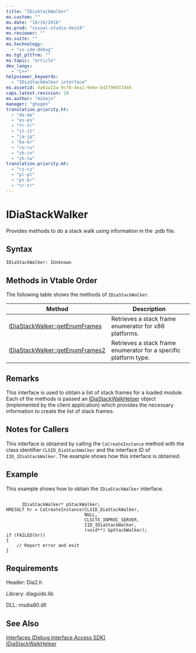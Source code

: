 ```yaml
---
title: "IDiaStackWalker"
ms.custom: ""
ms.date: "10/19/2016"
ms.prod: "visual-studio-dev14"
ms.reviewer: ""
ms.suite: ""
ms.technology: 
  - "vs-ide-debug"
ms.tgt_pltfrm: ""
ms.topic: "article"
dev_langs: 
  - "C++"
helpviewer_keywords: 
  - "IDiaStackWalker interface"
ms.assetid: 4a61a22a-9cf8-4ea1-9e6e-b42f96872d40
caps.latest.revision: 10
ms.author: "mikejo"
manager: "ghogen"
translation.priority.ht: 
  - "de-de"
  - "es-es"
  - "fr-fr"
  - "it-it"
  - "ja-jp"
  - "ko-kr"
  - "ru-ru"
  - "zh-cn"
  - "zh-tw"
translation.priority.mt: 
  - "cs-cz"
  - "pl-pl"
  - "pt-br"
  - "tr-tr"
---
```

# IDiaStackWalker
Provides methods to do a stack walk using information in the .pdb file.  
  
## Syntax  
  
```  
IDiaStackWalker: IUnknown  
```  
  
## Methods in Vtable Order  
 The following table shows the methods of `IDiaStackWalker`.  
  
|Method|Description|  
|------------|-----------------|  
|[IDiaStackWalker::getEnumFrames](../../debugger/debug-interface-access/idiastackwalker--getenumframes.md)|Retrieves a stack frame enumerator for x86 platforms.|  
|[IDiaStackWalker::getEnumFrames2](../../debugger/debug-interface-access/idiastackwalker--getenumframes2.md)|Retrieves a stack frame enumerator for a specific platform type.|  
  
## Remarks  
 This interface is used to obtain a list of stack frames for a loaded module. Each of the methods is passed an [IDiaStackWalkHelper](../../debugger/debug-interface-access/idiastackwalkhelper.md) object (implemented by the client application) which provides the necessary information to create the list of stack frames.  
  
## Notes for Callers  
 This interface is obtained by calling the `CoCreateInstance` method with the class identifier `CLSID_DiaStackWalker` and the interface ID of `IID_IDiaStackWalker`. The example shows how this interface is obtained.  
  
## Example  
 This example shows how to obtain the `IDiaStackWalker` interface.  
  
```cpp#  
  
      IDiaStackWalker* pStackWalker;  
HRESULT hr = CoCreateInstance(CLSID_DiaStackWalker,  
                              NULL,  
                              CLSCTX_INPROC_SERVER,  
                              IID_IDiaStackWalker,  
                              (void**) &pStackWalker);  
if (FAILED(hr))  
{  
    // Report error and exit  
}  
```  
  
## Requirements  
 Header: Dia2.h  
  
 Library: diaguids.lib  
  
 DLL: msdia80.dll  
  
## See Also  
 [Interfaces (Debug Interface Access SDK)](../../debugger/debug-interface-access/interfaces--debug-interface-access-sdk-.md)   
 [IDiaStackWalkHelper](../../debugger/debug-interface-access/idiastackwalkhelper.md)